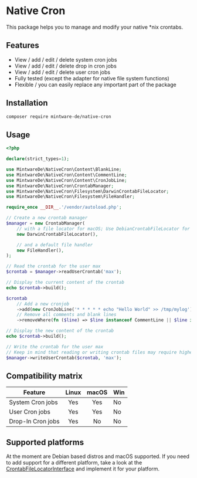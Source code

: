 # Native Cron

This package helps you to manage and modify your native *nix crontabs.

## Features

- View / add / edit / delete system cron jobs
- View / add / edit / delete drop in cron jobs
- View / add / edit / delete user cron jobs
- Fully tested (except the adapter for native file system functions)
- Flexible / you can easily replace any important part of the package

## Installation
```bash
composer require mintware-de/native-cron
```

## Usage
```php
<?php

declare(strict_types=1);

use MintwareDe\NativeCron\Content\BlankLine;
use MintwareDe\NativeCron\Content\CommentLine;
use MintwareDe\NativeCron\Content\CronJobLine;
use MintwareDe\NativeCron\CrontabManager;
use MintwareDe\NativeCron\Filesystem\DarwinCrontabFileLocator;
use MintwareDe\NativeCron\Filesystem\FileHandler;

require_once __DIR__.'/vendor/autoload.php';

// Create a new crontab manager
$manager = new CrontabManager(
    // with a file locator for macOS; Use DebianCrontabFileLocator for debian based distros
    new DarwinCrontabFileLocator(),

    // and a default file handler
    new FileHandler(),
);

// Read the crontab for the user max
$crontab = $manager->readUserCrontab('max');

// Display the current content of the crontab
echo $crontab->build();

$crontab
    // Add a new cronjob
    ->add(new CronJobLine('* * * * * echo "Hello World" >> /tmp/mylog'))
    // Remove all comments and blank lines
    ->removeWhere(fn ($line) => $line instanceof CommentLine || $line instanceof BlankLine);

// Display the new content of the crontab
echo $crontab->build();

// Write the crontab for the user max
// Keep in mind that reading or writing crontab files may require higher user privileges.
$manager->writeUserCrontab($crontab, 'max');
```

## Compatibility matrix

| Feature           | Linux | macOS | Win |
|-------------------|:-----:|:-----:|-----|
| System Cron jobs  |  Yes  |  Yes  | No  |
| User Cron jobs    |  Yes  |  Yes  | No  |
| Drop-In Cron jobs |  Yes  |  No   | No  |


## Supported platforms
At the moment are Debian based distros and macOS supported. 
If you need to add support for a different platform, take a look at the [CrontabFileLocatorInterface](./src/Filesystem/CrontabFileLocatorInterface.php) and implement it for your platform.

